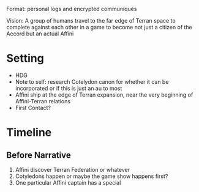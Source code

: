 Format: personal logs and encrypted communiqués

Vision: A group of humans travel to the far edge of Terran space to complete against each other in a game to become not just a citizen of the Accord but an actual Affini
# Setting
- HDG
- Note to self: research Cotelydon canon for whether it can be incorporated or if this is just an au to most
- Affini ship at the edge of Terran expansion, near the very beginning of Affini-Terran relations
- First Contact?

# Timeline
## Before Narrative
1. Affini discover Terran Federation or whatever
2. Cotyledons happen or maybe the game show happens first? 
3. One particular Affini captain has a special
